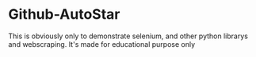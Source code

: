 # Github-AutoStar
This is obviously only to demonstrate selenium, and other python librarys and webscraping. It's made for educational purpose only
